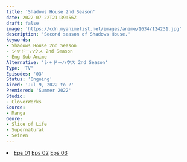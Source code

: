 ```yaml
---
title: 'Shadows House 2nd Season'
date: 2022-07-22T21:39:56Z
draft: false
image: 'https://cdn.myanimelist.net/images/anime/1634/124231.jpg'
description: 'Second season of Shadows House.'
keywords:
- Shadows House 2nd Season
- シャドーハウス 2nd Season
- Eng Sub Anime
Alternative: 'シャドーハウス 2nd Season'
Type: 'TV'
Episodes: '03'
Status: 'Ongoing'
Aired: 'Jul 9, 2022 to ?'
Premiered: 'Summer 2022'
Studio:
- CloverWorks
Source:
- Manga
Genre:
- Slice of Life
- Supernatural
- Seinen
---
```


<div class="bc-1 d-g p-5">
<li class="d-g gg-5 gtc-e">
  <a id="allvideo" href="#" data-video="//embed.hugonime.repl.co/videokf.php?id=ShadowsHouseSS2/Shadows House S2 - 01" rel=nofollow">Eps 01</a>
  <a id="allvideo" href="#" data-video="//embed.hugonime.repl.co/videokf.php?id=ShadowsHouseSS2/Shadows House S2 - 02" rel=nofollow">Eps 02</a>
  <a id="allvideo" href="#" data-video="//embed.hugonime.repl.co/videokf.php?id=ShadowsHouseSS2/Shadows House S2 - 03" rel=nofollow">Eps 03</a>
</li>
</div>